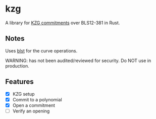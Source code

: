 # kzg

A library for [KZG commitments](http://cacr.uwaterloo.ca/techreports/2010/cacr2010-10.pdf) over BLS12-381 in Rust.

## Notes

Uses [blst](https://github.com/supranational/blst) for the curve operations.

WARNING: has not been audited/reviewed for security. Do NOT use in production.

## Features

- [x] KZG setup
- [x] Commit to a polynomial
- [x] Open a commitment
- [ ] Verify an opening